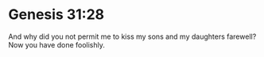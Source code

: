 # Genesis 31:28

And why did you not permit me to kiss my sons and my daughters farewell? Now you have done foolishly.
